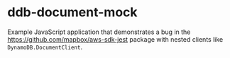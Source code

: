 # ddb-document-mock

Example JavaScript application that demonstrates a bug in the https://github.com/mapbox/aws-sdk-jest package with nested clients like `DynamoDB.DocumentClient`.
